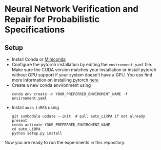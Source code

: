# Neural Network Verification and Repair for Probabilistic Specifications

## Setup

 - Install Conda or [Miniconda](https://docs.conda.io/en/latest/miniconda.html)
 - Configure the pytorch installation by editing the `environment.yaml` file.
   Make sure the CUDA version matches your installation or install pytorch without
   GPU support if your system doesn't have a GPU.
   You can find more information on installing pytorch 
   [here](https://pytorch.org/get-started/previous-versions/#v1121)
 - Create a new conda environment using
   ```shell
   conda env create -n YOUR_PREFERRED_ENVIROMENT_NAME -f environment.yaml
   ```
 - Install `auto_LiRPA` using
   ```shell
   git sumbodule update --init  # pull auto_LiRPA if not already present
   conda activate YOUR_PREFERRED_ENVIRONENT_NAME
   cd auto_LiRPA
   python setup.py install
   ```
 Now you are ready to run the experiments in this repository.
